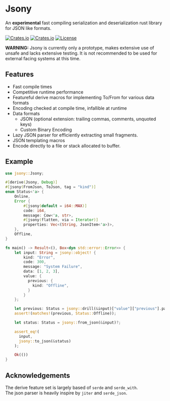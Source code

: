 # Jsony

An **experimental** fast compiling serialization and deserialization rust library for JSON like formats.

[![Crates.io](https://img.shields.io/crates/v/jsony?style=flat-square)](https://crates.io/crates/jsony)
[![Crates.io](https://img.shields.io/docsrs/jsony?style=flat-square)](https://docs.rs/jsony/latest/jsony/)
[![License](https://img.shields.io/badge/license-MIT-blue?style=flat-square)](LICENSE)

**WARNING:** Jsony is currently only a prototype, makes extensive use of unsafe and lacks extensive testing.
It is not recommended to be used for external facing systems at this time.

## Features

- Fast compile times <!-- Todo put link to benchmarks -->
- Competitive runtime performance
- Featureful derive macros for implementing To/From for various data formats
- Encoding checked at compile time, infallible at runtime
- Data formats
  - JSON (optional extension: trailing commas, comments, unquoted keys)
  - Custom Binary Encoding
- Lazy JSON parser for efficiently extracting small fragments.
- JSON templating macros
- Encode directly to a file or stack allocated to buffer.

## Example

```rust
use jsony::Jsony;

#[derive(Jsony, Debug)]
#[jsony(FromJson, ToJson, tag = "kind")]
enum Status<'a> {
    Online,
    Error {
        #[jsony(default = i64::MAX)]
        code: i64,
        message: Cow<'a, str>,
        #[jsony(flatten, via = Iterator)]
        properties: Vec<(String, JsonItem<'a>)>,
    },
    Offline,
}

fn main() -> Result<(), Box<dyn std::error::Error>> {
    let input: String = jsony::object! {
        kind: "Error",
        code: 300,
        message: "System Failure",
        data: [1, 2, 3],
        value: {
          previous: {
            kind: "Offline",
          }
        }
    };

    let previous: Status = jsony::drill(&input)["value"]["previous"].parse()?;
    assert!(matches!(previous, Status::Offline));

    let status: Status = jsony::from_json(&input)?;

    assert_eq!(
      input,
      jsony::to_json(&status)
    );

    Ok(())
}
```

## Acknowledgements

The derive feature set is largely based of `serde` and `serde_with`. <br>
The json parser is heavily inspire by `jiter` and `serde_json`.
